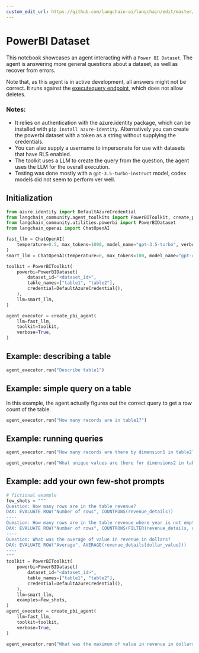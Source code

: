 ```yaml
---
custom_edit_url: https://github.com/langchain-ai/langchain/edit/master/docs/docs/integrations/toolkits/powerbi.ipynb
---
```

# PowerBI Dataset

This notebook showcases an agent interacting with a `Power BI Dataset`. The agent is answering more general questions about a dataset, as well as recover from errors.

Note that, as this agent is in active development, all answers might not be correct. It runs against the [executequery endpoint](https://learn.microsoft.com/en-us/rest/api/power-bi/datasets/execute-queries), which does not allow deletes.

### Notes:
- It relies on authentication with the azure.identity package, which can be installed with `pip install azure-identity`. Alternatively you can create the powerbi dataset with a token as a string without supplying the credentials.
- You can also supply a username to impersonate for use with datasets that have RLS enabled. 
- The toolkit uses a LLM to create the query from the question, the agent uses the LLM for the overall execution.
- Testing was done mostly with a `gpt-3.5-turbo-instruct` model, codex models did not seem to perform ver well.

## Initialization


```python
from azure.identity import DefaultAzureCredential
from langchain_community.agent_toolkits import PowerBIToolkit, create_pbi_agent
from langchain_community.utilities.powerbi import PowerBIDataset
from langchain_openai import ChatOpenAI
```


```python
fast_llm = ChatOpenAI(
    temperature=0.5, max_tokens=1000, model_name="gpt-3.5-turbo", verbose=True
)
smart_llm = ChatOpenAI(temperature=0, max_tokens=100, model_name="gpt-4", verbose=True)

toolkit = PowerBIToolkit(
    powerbi=PowerBIDataset(
        dataset_id="<dataset_id>",
        table_names=["table1", "table2"],
        credential=DefaultAzureCredential(),
    ),
    llm=smart_llm,
)

agent_executor = create_pbi_agent(
    llm=fast_llm,
    toolkit=toolkit,
    verbose=True,
)
```

## Example: describing a table


```python
agent_executor.run("Describe table1")
```

## Example: simple query on a table
In this example, the agent actually figures out the correct query to get a row count of the table.


```python
agent_executor.run("How many records are in table1?")
```

## Example: running queries


```python
agent_executor.run("How many records are there by dimension1 in table2?")
```


```python
agent_executor.run("What unique values are there for dimensions2 in table2")
```

## Example: add your own few-shot prompts


```python
# fictional example
few_shots = """
Question: How many rows are in the table revenue?
DAX: EVALUATE ROW("Number of rows", COUNTROWS(revenue_details))
----
Question: How many rows are in the table revenue where year is not empty?
DAX: EVALUATE ROW("Number of rows", COUNTROWS(FILTER(revenue_details, revenue_details[year] <> "")))
----
Question: What was the average of value in revenue in dollars?
DAX: EVALUATE ROW("Average", AVERAGE(revenue_details[dollar_value]))
----
"""
toolkit = PowerBIToolkit(
    powerbi=PowerBIDataset(
        dataset_id="<dataset_id>",
        table_names=["table1", "table2"],
        credential=DefaultAzureCredential(),
    ),
    llm=smart_llm,
    examples=few_shots,
)
agent_executor = create_pbi_agent(
    llm=fast_llm,
    toolkit=toolkit,
    verbose=True,
)
```


```python
agent_executor.run("What was the maximum of value in revenue in dollars in 2022?")
```

